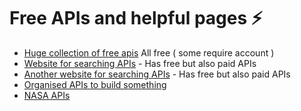 # Free APIs and helpful pages ⚡
* [Huge collection of free apis](https://github.com/toddmotto/public-apis) All free ( some require account )
* [Website for searching APIs](https://rapidapi.com/collection/flight-data-apis) - Has free but also paid APIs
* [Another website for searching APIs](https://any-api.com/) - Has free but also paid APIs
* [Organised APIs to build something](https://apilist.fun/)
* [NASA APIs](https://api.nasa.gov/index.html#getting-started)
